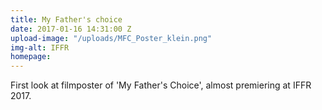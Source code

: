 ```yaml
---
title: My Father's choice
date: 2017-01-16 14:31:00 Z
upload-image: "/uploads/MFC_Poster_klein.png"
img-alt: IFFR
homepage: 
---
```


First look at filmposter of 'My Father's Choice', almost premiering at IFFR 2017.
